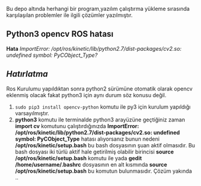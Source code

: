 Bu depo altında herhangi bir program,yazılım çalıştırma yükleme sırasında  karşılaşılan problemler ile ilgili çözümler yazılmıştır.

## Python3 opencv ROS hatası 

  **Hata**      _ImportError: /opt/ros/kinetic/lib/python2.7/dist-packages/cv2.so: undefined symbol: PyCObject_Type?_ 

## _Hatırlatma_ ##

Ros Kurulumu yapıldıktan sonra python2 sürümüne otomatik olarak opencv eklenmiş olacak fakat python3 için aynı durum söz konusu değil. 

 1) `sudo pip3 install opencv-python` komutu ile py3 için kurulum yapıldığı varsayılmıştır.
 2) **python3** komutu ile terminalde python3 arayüzüne geçtiğiniz zaman **import cv** komutunu çalıştırdığınızda **ImportError: /opt/ros/kinetic/lib/python2.7/dist-packages/cv2.so: undefined symbol: PyCObject_Type** hatası alıyorsanız bunun nedeni **/opt/ros/kinetic/setup.bash** bu bash dosyasının şuan aktif olmasıdır. Bu bash dosyası iki türlü aktif hale getirilmiş olabilir birincisi **source /opt/ros/kinetic/setup.bash** komutu ile yada **gedit /home/username/.bashrc** dosyasının en alt kısmında **source /opt/ros/kinetic/setup.bash** bu komutun bulunmasıdır. Çözüm yakında ..
  



